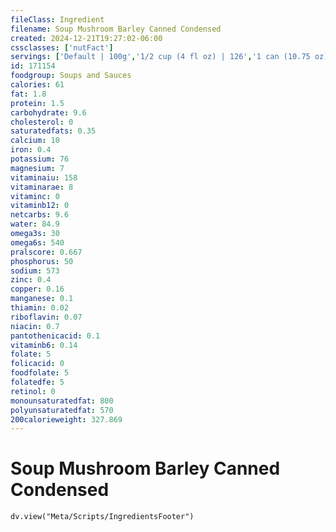 ```yaml
---
fileClass: Ingredient
filename: Soup Mushroom Barley Canned Condensed
created: 2024-12-21T19:27:02-06:00
cssclasses: ['nutFact']
servings: ['Default | 100g','1/2 cup (4 fl oz) | 126','1 can (10.75 oz) | 305']
id: 171154
foodgroup: Soups and Sauces
calories: 61
fat: 1.8
protein: 1.5
carbohydrate: 9.6
cholesterol: 0
saturatedfats: 0.35
calcium: 10
iron: 0.4
potassium: 76
magnesium: 7
vitaminaiu: 158
vitaminarae: 8
vitaminc: 0
vitaminb12: 0
netcarbs: 9.6
water: 84.9
omega3s: 30
omega6s: 540
pralscore: 0.667
phosphorus: 50
sodium: 573
zinc: 0.4
copper: 0.16
manganese: 0.1
thiamin: 0.02
riboflavin: 0.07
niacin: 0.7
pantothenicacid: 0.1
vitaminb6: 0.14
folate: 5
folicacid: 0
foodfolate: 5
folatedfe: 5
retinol: 0
monounsaturatedfat: 800
polyunsaturatedfat: 570
200calorieweight: 327.869
---
```


# Soup Mushroom Barley Canned Condensed

```dataviewjs
dv.view("Meta/Scripts/IngredientsFooter")
```